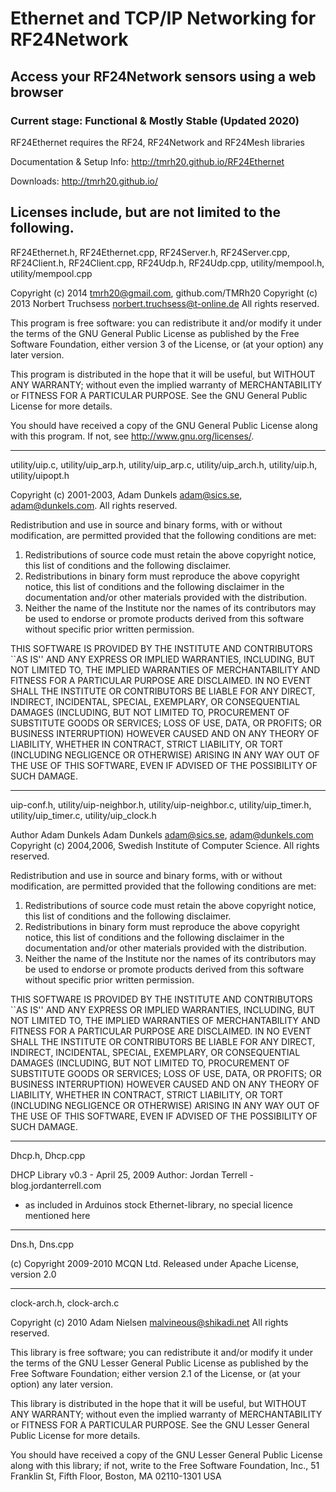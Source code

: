 # Ethernet and TCP/IP Networking for RF24Network

## Access your RF24Network sensors using a web browser  
 
### Current stage: Functional & Mostly Stable (Updated 2020)

RF24Ethernet requires the RF24, RF24Network and RF24Mesh libraries 

Documentation & Setup Info: http://tmrh20.github.io/RF24Ethernet

Downloads: http://tmrh20.github.io/




Licenses include, but are not limited to the following.
-------------

RF24Ethernet.h, RF24Ethernet.cpp, RF24Server.h, RF24Server.cpp, RF24Client.h, RF24Client.cpp, RF24Udp.h, RF24Udp.cpp, utility/mempool.h, utility/mempool.cpp

Copyright (c) 2014 tmrh20@gmail.com, github.com/TMRh20 
Copyright (c) 2013 Norbert Truchsess <norbert.truchsess@t-online.de>
All rights reserved.

This program is free software: you can redistribute it and/or modify
it under the terms of the GNU General Public License as published by
the Free Software Foundation, either version 3 of the License, or
(at your option) any later version.

This program is distributed in the hope that it will be useful,
but WITHOUT ANY WARRANTY; without even the implied warranty of
MERCHANTABILITY or FITNESS FOR A PARTICULAR PURPOSE.  See the
GNU General Public License for more details.

You should have received a copy of the GNU General Public License
along with this program.  If not, see <http://www.gnu.org/licenses/>.

--------------

utility/uip.c, utility/uip_arp.h, utility/uip_arp.c, utility/uip_arch.h, utility/uip.h, utility/uipopt.h

Copyright (c) 2001-2003, Adam Dunkels <adam@sics.se>, <adam@dunkels.com>.
All rights reserved.

Redistribution and use in source and binary forms, with or without
modification, are permitted provided that the following conditions
are met:
1. Redistributions of source code must retain the above copyright
   notice, this list of conditions and the following disclaimer.
2. Redistributions in binary form must reproduce the above copyright
   notice, this list of conditions and the following disclaimer in the
   documentation and/or other materials provided with the distribution.
3. Neither the name of the Institute nor the names of its contributors
   may be used to endorse or promote products derived from this software
   without specific prior written permission.

THIS SOFTWARE IS PROVIDED BY THE INSTITUTE AND CONTRIBUTORS ``AS IS'' AND
ANY EXPRESS OR IMPLIED WARRANTIES, INCLUDING, BUT NOT LIMITED TO, THE
IMPLIED WARRANTIES OF MERCHANTABILITY AND FITNESS FOR A PARTICULAR PURPOSE
ARE DISCLAIMED.  IN NO EVENT SHALL THE INSTITUTE OR CONTRIBUTORS BE LIABLE
FOR ANY DIRECT, INDIRECT, INCIDENTAL, SPECIAL, EXEMPLARY, OR CONSEQUENTIAL
DAMAGES (INCLUDING, BUT NOT LIMITED TO, PROCUREMENT OF SUBSTITUTE GOODS
OR SERVICES; LOSS OF USE, DATA, OR PROFITS; OR BUSINESS INTERRUPTION)
HOWEVER CAUSED AND ON ANY THEORY OF LIABILITY, WHETHER IN CONTRACT, STRICT
LIABILITY, OR TORT (INCLUDING NEGLIGENCE OR OTHERWISE) ARISING IN ANY WAY
OUT OF THE USE OF THIS SOFTWARE, EVEN IF ADVISED OF THE POSSIBILITY OF
SUCH DAMAGE.

--------------

uip-conf.h, utility/uip-neighbor.h, utility/uip-neighbor.c, utility/uip_timer.h, utility/uip_timer.c, utility/uip_clock.h

Author Adam Dunkels Adam Dunkels <adam@sics.se>, <adam@dunkels.com>
Copyright (c) 2004,2006, Swedish Institute of Computer Science.
All rights reserved.

Redistribution and use in source and binary forms, with or without
modification, are permitted provided that the following conditions
are met:
1. Redistributions of source code must retain the above copyright
   notice, this list of conditions and the following disclaimer.
2. Redistributions in binary form must reproduce the above copyright
   notice, this list of conditions and the following disclaimer in the
   documentation and/or other materials provided with the distribution.
3. Neither the name of the Institute nor the names of its contributors
   may be used to endorse or promote products derived from this software
   without specific prior written permission.

THIS SOFTWARE IS PROVIDED BY THE INSTITUTE AND CONTRIBUTORS ``AS IS'' AND
ANY EXPRESS OR IMPLIED WARRANTIES, INCLUDING, BUT NOT LIMITED TO, THE
IMPLIED WARRANTIES OF MERCHANTABILITY AND FITNESS FOR A PARTICULAR PURPOSE
ARE DISCLAIMED.  IN NO EVENT SHALL THE INSTITUTE OR CONTRIBUTORS BE LIABLE
FOR ANY DIRECT, INDIRECT, INCIDENTAL, SPECIAL, EXEMPLARY, OR CONSEQUENTIAL
DAMAGES (INCLUDING, BUT NOT LIMITED TO, PROCUREMENT OF SUBSTITUTE GOODS
OR SERVICES; LOSS OF USE, DATA, OR PROFITS; OR BUSINESS INTERRUPTION)
HOWEVER CAUSED AND ON ANY THEORY OF LIABILITY, WHETHER IN CONTRACT, STRICT
LIABILITY, OR TORT (INCLUDING NEGLIGENCE OR OTHERWISE) ARISING IN ANY WAY
OUT OF THE USE OF THIS SOFTWARE, EVEN IF ADVISED OF THE POSSIBILITY OF
SUCH DAMAGE.

--------------

Dhcp.h, Dhcp.cpp

DHCP Library v0.3 - April 25, 2009
Author: Jordan Terrell - blog.jordanterrell.com
- as included in Arduinos stock Ethernet-library, no special licence mentioned here

--------------

Dns.h, Dns.cpp

(c) Copyright 2009-2010 MCQN Ltd.
Released under Apache License, version 2.0

--------------

clock-arch.h, clock-arch.c
 
Copyright (c) 2010 Adam Nielsen <malvineous@shikadi.net>
All rights reserved.

This library is free software; you can redistribute it and/or
modify it under the terms of the GNU Lesser General Public
License as published by the Free Software Foundation; either
version 2.1 of the License, or (at your option) any later version.

This library is distributed in the hope that it will be useful,
but WITHOUT ANY WARRANTY; without even the implied warranty of
MERCHANTABILITY or FITNESS FOR A PARTICULAR PURPOSE.  See the GNU
Lesser General Public License for more details.

You should have received a copy of the GNU Lesser General Public
License along with this library; if not, write to the Free Software
Foundation, Inc., 51 Franklin St, Fifth Floor, Boston, MA  02110-1301  USA
